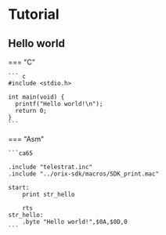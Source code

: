 # Tutorial

## Hello world

=== "C"

    ``` c
    #include <stdio.h>

    int main(void) {
      printf("Hello world!\n");
      return 0;
    }
    ```

=== "Asm"

    ```ca65

    .include "telestrat.inc"
    .include "../orix-sdk/macros/SDK_print.mac"

    start:
        print str_hello

        rts
    str_hello:
        .byte "Hello world!",$0A,$0D,0
    ```

